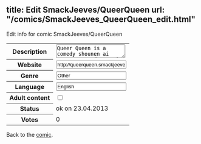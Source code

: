 title: Edit SmackJeeves/QueerQueen
url: "/comics/SmackJeeves_QueerQueen_edit.html"
---
Edit info for comic SmackJeeves/QueerQueen

<form name="comic" action="http://gaepostmail.appengine.com/comic" name="post">
<table class="comicinfo">
<tr>
<th>Description</th><td><textarea name="description">Queer Queen is a comedy shounen ai manga centred around Helium, a transvestite male student attending a boys' school, who falls in love with his own form-teacher. For this love is unrequited, he decides to ask out a fellow student to make his teacher jealous. Updated every Thursday.</textarea></td>
</tr>
<tr>
<th>Website</th><td><input type="text" name="url" value="http://queerqueen.smackjeeves.com/comics/"/></td>
</tr>
<tr>
<th>Genre</th><td><input type="text" name="genre" value="Other"/></td>
</tr>
<tr>
<th>Language</th><td><input type="text" name="language" value="English"/></td>
</tr>
<tr>
<th>Adult content</th><td><input type="checkbox" name="adult" value="adult" /></td>
</tr>
<tr>
<th>Status</th><td>ok on 23.04.2013</td>
</tr>
<tr>
<th>Votes</th><td>0</div></td>
</tr>
</table>
</form>

Back to the [comic](/comics/SmackJeeves_QueerQueen.html).
